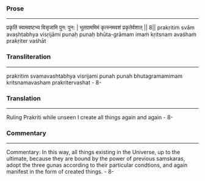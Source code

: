 ### Prose 
 --- 
प्रकृतिं स्वामवष्टभ्य विसृजामि पुन: पुन: |
भूतग्राममिमं कृत्स्नमवशं प्रकृतेर्वशात् || 8||
prakṛitiṁ svām avaṣhṭabhya visṛijāmi punaḥ punaḥ
bhūta-grāmam imaṁ kṛitsnam avaśhaṁ prakṛiter vaśhāt

### Transliteration 
 --- 
prakritim svamavashtabhya visrijami punah punah bhutagramamimam kritsnamavasham prakritervashat - 8-

### Translation 
 --- 
Ruling Prakriti while unseen I create all things again and again - 8-

### Commentary 
 --- 
Commentary: In this way, all things existing in the Universe, up to the ultimate, because they are bound by the power of previous samskaras, adopt the three gunas according to their particular condtions, and again manifest in the form of created things. - 8-